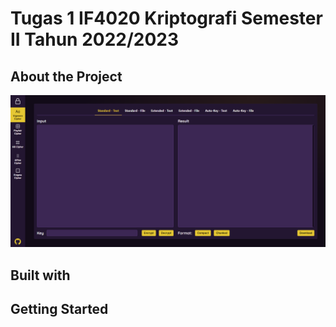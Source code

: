 # Tugas 1 IF4020 Kriptografi Semester II Tahun 2022/2023

## About the Project
[![Product Name Screen Shot][product-screenshot]](https://example.com)
## Built with

## Getting Started


[product-screenshot]: images/screenshot.png